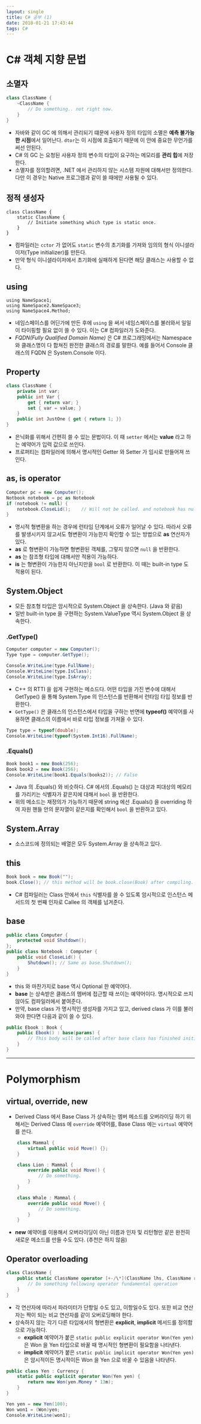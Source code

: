 ```yaml
---
layout: single
title: C# 공부 (1)
date: 2018-01-21 17:43:44
tags: C#
---
```


# C# 객체 지향 문법

## 소멸자

``` csharp
class ClassName {
    ~ClassName {
        // Do something.. not right now.
    }
}
```

* 자바와 같이 GC 에 의해서 관리되기 떄문에 사용자 정의 타입의 소멸은 **예측 불가능한 시점**에서 일어난다. `dtor`는 이 시점에 호출되기 때문에 이 안에 중요한 무언가를 써선 안된다.
* C# 의 GC 는 요청된 사용자 정의 변수의 타입이 요구하는 메모리를 **관리 힙**에 저장한다.
* 소멸자를 정의할려면, .NET 에서 관리하지 않는 시스템 자원에 대해서만 정의한다. 다만 이 경우는 Native 프로그램과 같이 쓸 때에만 사용될 수 있다.

## 정적 생성자

``` Csharp
class ClassName {
    static ClassName {
        // Initiate something which type is static once.
    }
}
```

* 컴파일러는 `cctor` 가 없어도 `static` 변수의 초기화를 가져와 임의의 형식 이니셜라이저(Type initializer)를 만든다.
* 만약 형식 이니셜라이저에서 초기화에 실패하게 된다면 해당 클래스는 사용할 수 없다.

## using

``` Csharp
using NameSpace1;
using NameSpace2.NameSpace3;
using NameSpace4.Method;
```

* 네임스페이스를 어딘가에 만든 후에 `using` 을 써서 네임스페이스를 불러와서 일일이 타이핑할 필요 없이 쓸 수 있다. 이는 C# 컴파일러가 도와준다.
* *FQDN(Fully Qualified Domain Name)* 은 C# 프로그래밍에서는 Namespace 와 클래스명이 다 합쳐진 완전한 클래스의 경로를 말한다. 예를 들어서 Console 클래스의 FQDN 은 System.Console 이다.

## Property

``` csharp
class ClassName {
    private int var;
    public int Var {
        get { return var; }
        set { var = value; }
    }
    public int JustOne { get { return 1; }}
}
```

* 은닉화를 위해서 간편히 쓸 수 있는 문법이다. 이 때 `setter` 에서는 **value** 라고 하는 예약어가 입력 값으로 쓰인다.
* 프로퍼티는 컴파일러에 의해서 명시적인 Getter 와 Setter 가 임시로 만들어져 쓰인다.

## as, is operator

``` csharp
Computer pc = new Computer();
Notbook notebook = pc as Notebook
if (notebook != null) {
    notebook.CloseLid();    // Will not be called. and notebook has null;
}
```

* 명시적 형변환을 하는 경우에 런타임 단계에서 오류가 일어날 수 있다. 따라서 오류를 발생시키지 않고서도 형변환이 가능한지 확인할 수 있는 방법으로 **as** 연산자가 있다.
* **as** 로 형변환이 가능하면 형변환된 객체를, 그렇지 않으면 `null` 을 반환한다.
* **as** 는 참조형 타입에 대해서만 적용이 가능하다.
* **is** 는 형변환이 가능한지 아닌지만을 `bool` 로 반환한다. 이 때는 built-in type 도 적용이 된다.

## System.Object

* 모든 참조형 타입은 암시적으로 System.Object 을 상속한다. (Java 와 같음)
* 일반 built-in type 을 구현하는 System.ValueType 역시 System.Object 을 상속한다.

### .GetType()

``` csharp
Computer computer = new Computer();
Type type = computer.GetType();

Console.WriteLine(type.FullName);
Console.WriteLine(type.IsClass);
Console.WriteLine(type.IsArray);
```

* C++ 의 RTTI 을 쉽게 구현하는 메소드다. 어떤 타입을 가진 변수에 대해서 GetType() 을 통해 System.Type 의 인스턴스를 반환해서 런타임 타입 정보를 반환한다.
* `GetType()` 은 클래스의 인스턴스에서 타입을 구하는 반면에 **typeof()** 예약어를 사용하면 클래스의 이름에서 바로 타입 정보를 가져올 수 있다.

``` csharp
Type type = typeof(double);
Console.WriteLine(typeof(System.Int16).FullName);
```

### .Equals()

``` csharp
Book book1 = new Book(256);
Book book2 = new Book(256);
Console.WriteLine(book1.Equals(books2)); // False
```

* Java 의 .Equals() 와 비슷하다. C# 에서의 .Equals() 는 대상과 피대상의 메모리를 가리키는 식별자가 같은지에 대해서 `bool` 을 반환한다.
* 위의 메소드는 재정의가 가능하기 때문에 string 에선 .Equals() 을 overriding 하여 자원 핸들 안의 문자열이 같은지를 확인해서 `bool` 을 반환하고 있다.

## System.Array

* 소스코드에 정의되는 배열은 모두 System.Array 을 상속하고 있다.

## this

``` csharp
Book book = new Book("");
book.Close(); // this method will be book.close(Book) after compiling.
```

* C# 컴파일러는 Class 안에서 `this` 식별자를 쓸 수 있도록 암시적으로 인스턴스 메서드의 첫 번째 인자로 Callee 의 객체를 넘겨준다.

## base 

``` csharp
public class Computer {
    protected void Shutdown();
};
public class Notebook : Computer {
    public void CloseLid() {
        Shutdown(); // Same as base.Shutdown();
    }
}
```

* this 와 마찬가지로 base 역시 Optional 한 예약어다.
* **base** 는 상속받은 클래스의 멤버에 접근할 때 쓰이는 예약어이다. 명시적으로 쓰지 않아도 컴파일러에서 붙여준다.
* 만약, base class 가 명시적인 생성자를 가지고 있고, derived class 가 이를 불러와야 한다면 다음과 같이 쓸 수 있다.

``` csharp
public Ebook : Book {
    public Ebook() : base(params) {
        // This body will be called after base class has finished initialization itself.
    }
}
```

---

# Polymorphism

## virtual, override, new

* Derived Class 에서 Base Class 가 상속하는 멤버 메소드를 오버라이딩 하기 위해서는 Derived Class 에 `override` 예약어를, Base Class 에는 `virtual` 예약어를 쓴다.

``` csharp
    class Mammal {
        virtual public void Move() {};
    }

    class Lion : Mammal {
        override public void Move() {
            // Do something.
        }
    }

    class Whale : Mammal {
        override public void Move() {
            // Do something.
        }
    }
```

* **new** 예약어를 이용해서 오버라이딩이 아닌 이름과 인자 및 리턴형만 같은 완전히 새로운 메소드를 만들 수도 있다. (추천은 하지 않음)

## Operator overloading

``` csharp
class ClassName {
    public static ClassName operator [+-/\*](ClassName lhs, ClassName rhs) {
        // Do something following operator fundamental operation
    }
}
```

* 각 연산자에 따라서 파라미터가 단항일 수도 있고, 이항일수도 있다. 또한 비교 연산자는 짝이 되는 비교 연산자를 같이 오버로딩해야 한다.
* 상속하지 않는 각기 다른 타입에서의 형변환은 **explicit**, **implicit** 메서드를 정의함으로 가능하다.
    * **explicit** 예약어가 붙은 `static public explicit operator Won(Yen yen)` 은 Won 을 Yen 타입으로 바꿀 때 명시적인 형변환이 필요함을 나타낸다.
    * **implicit** 예약어가 붙은 `static public implicit operator Won(Yen yen)` 은 암시적이든 명시적이든 Won 을 Yen 으로 바꿀 수 있음을 나타낸다.

``` csharp
public class Yen : Currency {
    static public explicit operator Won(Yen yen) {
        return new Won(yen.Money * 13m);
    }
}

Yen yen = new Yen(100);
Won won1 = (Won)yen;
Console.WriteLine(won1);
```
